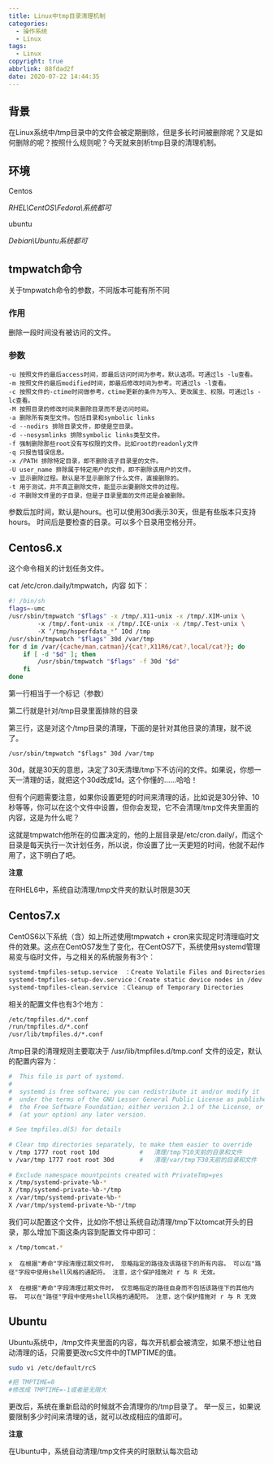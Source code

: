```yaml
---
title: Linux中tmp目录清理机制
categories:
  - 操作系统
  - Linux
tags:
  - Linux
copyright: true
abbrlink: 88fdad2f
date: 2020-07-22 14:44:35
---
```


## 背景

在Linux系统中/tmp目录中的文件会被定期删除，但是多长时间被删除呢？又是如何删除的呢？按照什么规则呢？今天就来剖析tmp目录的清理机制。



<!--more-->

## 环境

Centos    

*RHEL\CentOS\Fedora\系统都可*

ubuntu

*Debian\Ubuntu系统都可*



## tmpwatch命令

关于tmpwatch命令的参数，不同版本可能有所不同

### 作用

删除一段时间没有被访问的文件。

### 参数

```
-u 按照文件的最后access时间，即最后访问时间为参考。默认选项。可通过ls -lu查看。
-m 按照文件的最后modified时间，即最后修改时间为参考。可通过ls -l查看。
-c 按照文件的-ctime时间做参考，ctime更新的条件为写入、更改属主、权限。可通过ls -lc查看。
-M 按照目录的修改时间来删除目录而不是访问时间。
-a 删除所有类型文件。包括目录和symbolic links
-d --nodirs 排除目录文件，即使是空目录。
-d --nosysmlinks 排除symbolic links类型文件。
-f 强制删除那些root没有写权限的文件。比如root的readonly文件
-q 只报告错误信息。
-x /PATH 排除特定目录，即不删除该子目录里的文件。
-U user_name 排除属于特定用户的文件，即不删除该用户的文件。
-v 显示删除过程。默认是不显示删除了什么文件，直接删除的。
-t 用于测试，并不真正删除文件，能显示出要删除文件的过程。
-d 不删除文件里的子目录，但是子目录里面的文件还是会被删除。
```

参数后加时间，默认是hours。也可以使用30d表示30天，但是有些版本只支持hours。 时间后是要检查的目录。可以多个目录用空格分开。

## Centos6.x

这个命令相关的计划任务文件。 

cat  /etc/cron.daily/tmpwatch，内容 如下：

```bash
#! /bin/sh 
flags=-umc 
/usr/sbin/tmpwatch "$flags" -x /tmp/.X11-unix -x /tmp/.XIM-unix \ 
        -x /tmp/.font-unix -x /tmp/.ICE-unix -x /tmp/.Test-unix \ 
        -X ‘/tmp/hsperfdata_*’ 10d /tmp 
/usr/sbin/tmpwatch "$flags" 30d /var/tmp 
for d in /var/{cache/man,catman}/{cat?,X11R6/cat?,local/cat?}; do 
    if [ -d "$d" ]; then 
        /usr/sbin/tmpwatch "$flags" -f 30d "$d" 
    fi 
done
```

第一行相当于一个标记（参数）

第二行就是针对/tmp目录里面排除的目录

第三行，这是对这个/tmp目录的清理，下面的是针对其他目录的清理，就不说了。

```
/usr/sbin/tmpwatch "$flags" 30d /var/tmp
```

30d，就是30天的意思，决定了30天清理/tmp下不访问的文件。如果说，你想一天一清理的话，就把这个30d改成1d。这个你懂的……哈哈！

但有个问题需要注意，如果你设置更短的时间来清理的话，比如说是30分钟、10秒等等，你可以在这个文件中设置，但你会发现，它不会清理/tmp文件夹里面的内容，这是为什么呢？

这就是tmpwatch他所在的位置决定的，他的上层目录是/etc/cron.daily/，而这个目录是每天执行一次计划任务，所以说，你设置了比一天更短的时间，他就不起作用了，这下明白了吧。 

**注意**

在RHEL6中，系统自动清理/tmp文件夹的默认时限是30天

## Centos7.x

CentOS6以下系统（含）如上所述使用tmpwatch + cron来实现定时清理临时文件的效果。这点在CentOS7发生了变化，在CentOS7下，系统使用systemd管理易变与临时文件，与之相关的系统服务有3个：

```bash
systemd-tmpfiles-setup.service  ：Create Volatile Files and Directories
systemd-tmpfiles-setup-dev.service：Create static device nodes in /dev
systemd-tmpfiles-clean.service ：Cleanup of Temporary Directories
```

相关的配置文件也有3个地方：

```bash
/etc/tmpfiles.d/*.conf
/run/tmpfiles.d/*.conf
/usr/lib/tmpfiles.d/*.conf
```

/tmp目录的清理规则主要取决于 /usr/lib/tmpfiles.d/tmp.conf 文件的设定，默认的配置内容为：

```bash
#  This file is part of systemd.
#
#  systemd is free software; you can redistribute it and/or modify it
#  under the terms of the GNU Lesser General Public License as published by
#  the Free Software Foundation; either version 2.1 of the License, or
#  (at your option) any later version.
 
# See tmpfiles.d(5) for details
 
# Clear tmp directories separately, to make them easier to override
v /tmp 1777 root root 10d           #   清理/tmp下10天前的目录和文件
v /var/tmp 1777 root root 30d       #   清理/var/tmp下30天前的目录和文件
 
# Exclude namespace mountpoints created with PrivateTmp=yes
x /tmp/systemd-private-%b-*
X /tmp/systemd-private-%b-*/tmp
x /var/tmp/systemd-private-%b-*
X /var/tmp/systemd-private-%b-*/tmp
```

我们可以配置这个文件，比如你不想让系统自动清理/tmp下以tomcat开头的目录，那么增加下面这条内容到配置文件中即可：

```bash
x /tmp/tomcat.*
```

```
x  在根据"寿命"字段清理过期文件时， 忽略指定的路径及该路径下的所有内容。 可以在"路径"字段中使用shell风格的通配符。 注意，这个保护措施对 r 与 R 无效。

X  在根据"寿命"字段清理过期文件时， 仅忽略指定的路径自身而不包括该路径下的其他内容。 可以在"路径"字段中使用shell风格的通配符。 注意，这个保护措施对 r 与 R 无效
```



## Ubuntu

Ubuntu系统中，/tmp文件夹里面的内容，每次开机都会被清空，如果不想让他自动清理的话，只需要更改rcS文件中的TMPTIME的值。 

```bash
sudo vi /etc/default/rcS

#把 TMPTIME=0
#修改成 TMPTIME=-1或者是无限大
```

更改后，系统在重新启动的时候就不会清理你的/tmp目录了。 举一反三，如果说要限制多少时间来清理的话，就可以改成相应的值即可。

**注意**

在Ubuntu中，系统自动清理/tmp文件夹的时限默认每次启动